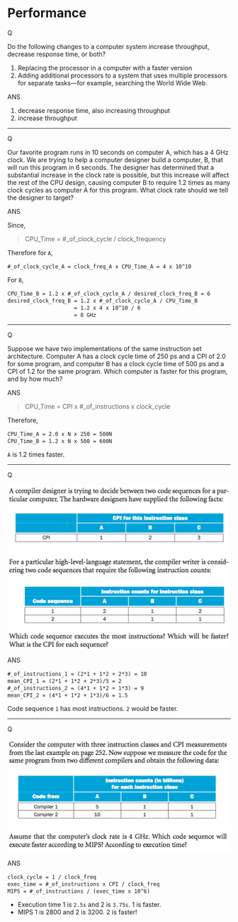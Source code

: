Performance
=====

Q

Do the following changes to a computer system increase throughput, decrease response time, or both?

1. Replacing the processor in a computer with a faster version
2. Adding additional processors to a system that uses multiple processors for separate tasks—for example, searching the World Wide Web.

ANS

1. decrease response time, also increasing throughput
2. increase throughput

***

Q

Our favorite program runs in 10 seconds on computer A, which has a 4 GHz clock. We are trying to help a computer designer build a computer, B, that will run this program in 6 seconds. The designer has determined that a substantial increase in the clock rate is possible, but this increase will affect the rest of the CPU design, causing computer B to require 1.2 times as many clock cycles as computer A for this program. What clock rate should we tell the designer to target?

ANS

Since,

> CPU_Time = #_of_clock_cycle / clock_frequency

Therefore for `A`,

    #_of_clock_cycle_A = clock_freq_A x CPU_Time_A = 4 x 10^10

For `B`,

    CPU_Time_B = 1.2 x #_of_clock_cycle_A / desired_clock_freq_B = 6
    desired_clock_freq_B = 1.2 x #_of_clock_cycle_A / CPU_Time_B
                         = 1.2 x 4 x 10^10 / 6
                         = 8 GHz

***

Q

Suppose we have two implementations of the same instruction set architecture. Computer A has a clock cycle time of 250 ps and a CPI of 2.0 for some program, and computer B has a clock cycle time of 500 ps and a CPI of 1.2 for the same program. Which computer is faster for this program, and by how much?

ANS

> CPU_Time = CPI x #_of_instructions x clock_cycle

Therefore,

    CPU_Time_A = 2.0 x N x 250 = 500N
    CPU_Time_B = 1.2 x N x 500 = 600N

`A` is 1.2 times faster.

***

Q

![Q1](pq1.png)

ANS

    #_of_instructions_1 = (2*1 + 1*2 + 2*3) = 10
    mean_CPI_1 = (2*1 + 1*2 + 2*3)/5 = 2
    #_of_instructions_2 = (4*1 + 1*2 + 1*3) = 9
    mean_CPI_2 = (4*1 + 1*2 + 1*3)/6 = 1.5

Code sequence `1` has most instructions. `2` would be faster.

***

Q

![Q2](pq2.png)

ANS

    clock_cycle = 1 / clock_freq
    exec_time = #_of_instructions x CPI / clock_freq
    MIPS = #_of_instructions / (exec_time x 10^6)

- Execution time 1 is `2.5s` and 2 is `3.75s`. 1 is faster.
- MIPS 1 is 2800 and 2 is 3200. 2 is faster!
